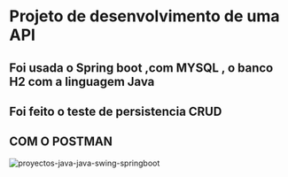 <h1>Projeto de desenvolvimento de uma API</h1>
<h2>Foi usada o Spring boot ,com MYSQL , o banco  H2 com a linguagem Java </h2>

<h2>Foi feito o teste de persistencia CRUD</h2>
      <h2>COM O POSTMAN</h2>

![proyectos-java-java-swing-springboot](https://github.com/user-attachments/assets/7ca76277-e7ef-424a-8ec1-b9e090f03f83)
